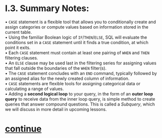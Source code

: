 # I.3. Summary Notes:              
•	`CASE` statement is a flexible tool that allows you to conditionally create and assign categories or compute values based on information stored in the current table.         
•	Using the familiar Boolean logic of `IF`/`THEN`/`ELSE`, SQL will evaluate the conditions set in a `CASE` statement until it finds a true condition, at which point it exits.         
•	Each `CASE` statement must contain at least one pairing of `WHEN` and `THEN` filtering clauses.             
•	An `ELSE` clause may be used last in the filtering series for assigning values that fall outside the boundaries of the `WHEN` filter(s).            
•	The `CASE` statement concludes with an `END` command, typically followed by an assigned alias for the newly created column of information.                  
•	`CASE` statements are flexible tools for assigning categorical data or calculating a range of values.                 
•	Adding a **second logical loop** to your query, in the form of an **outer loop query** to receive data from the inner loop query, is simple method to create queries that answer compound questions. This is called a _Subquery_, which we will discuss in more detail in upcoming lessons.

# [continue](https://data.world/classrooms/guide-to-data-analysis-with-sql-part-2/workspace/file?filename=04-JOIN-INTRO.md)
